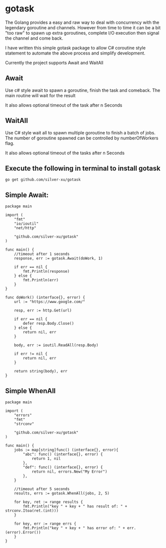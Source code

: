# gotask 

The Golang provides a easy and raw way to deal with concurrency with the legendary goroutine and channels. However from time to time it can be a bit "too raw" to spawn up extra goroutines, complete I/O execution then signal the channel and come back.

I have written this simple gotask package to allow C# coroutine style statement to automate the above process and simplify development.

Currently the project supports Await and WaitAll

## Await
Use c# style await to spawn a goroutine, finish the task and comeback. The main routine will wait for the result

It also allows optional timeout of the task after n Seconds

## WaitAll
Use C# style wait all to spawn multiple goroutine to finish a batch of jobs. The number of goroutine spawned can be controlled by numberOfWorkers flag.

It also allows optional timeout of the tasks after n Seconds

## Execute the following in terminal to install gotask

```
go get github.com/silver-xu/gotask
```

## Simple Await:

```golang
package main

import (
	"fmt"
	"io/ioutil"
	"net/http"

	"github.com/silver-xu/gotask"
)

func main() {
    //timeout after 1 seconds
	response, err := gotask.Await(doWork, 1)

	if err == nil {
		fmt.Println(response)
	} else {
		fmt.Println(err)
	}
}

func doWork() (interface{}, error) {
	url := "https://www.google.com/"

	resp, err := http.Get(url)

	if err == nil {
		defer resp.Body.Close()
	} else {
		return nil, err
	}

	body, err := ioutil.ReadAll(resp.Body)

	if err != nil {
		return nil, err
	}

	return string(body), err
}
```

## Simple WhenAll

```golang
package main

import (
	"errors"
	"fmt"
	"strconv"

	"github.com/silver-xu/gotask"
)

func main() {
	jobs := map[string]func() (interface{}, error){
		"abc": func() (interface{}, error) {
			return 1, nil
		},
		"def": func() (interface{}, error) {
			return nil, errors.New("My Error")
		},
	}

    //timeout after 5 seconds
	results, errs := gotask.WhenAll(jobs, 2, 5)

	for key, ret := range results {
		fmt.Println("key " + key + " has result of: " + strconv.Itoa(ret.(int)))
	}

	for key, err := range errs {
		fmt.Println("key " + key + " has error of: " + err.(error).Error())
	}
}
```

